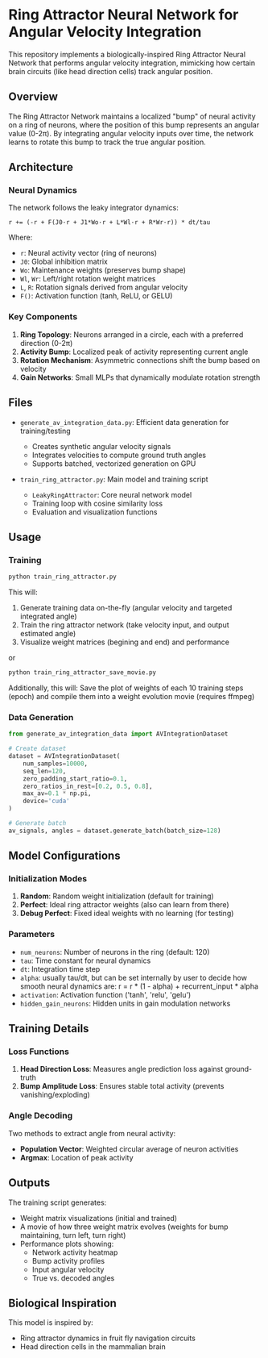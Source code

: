 # Ring Attractor Neural Network for Angular Velocity Integration

This repository implements a biologically-inspired Ring Attractor Neural Network that performs angular velocity integration, mimicking how certain brain circuits (like head direction cells) track angular position.

## Overview

The Ring Attractor Network maintains a localized "bump" of neural activity on a ring of neurons, where the position of this bump represents an angular value (0-2π). By integrating angular velocity inputs over time, the network learns to rotate this bump to track the true angular position.

## Architecture

### Neural Dynamics

The network follows the leaky integrator dynamics:

```
r += (-r + F(J0·r + J1*Wo·r + L*Wl·r + R*Wr·r)) * dt/tau
```

Where:
- `r`: Neural activity vector (ring of neurons)
- `J0`: Global inhibition matrix
- `Wo`: Maintenance weights (preserves bump shape)
- `Wl`, `Wr`: Left/right rotation weight matrices
- `L`, `R`: Rotation signals derived from angular velocity
- `F()`: Activation function (tanh, ReLU, or GELU)

### Key Components

1. **Ring Topology**: Neurons arranged in a circle, each with a preferred direction (0-2π)
2. **Activity Bump**: Localized peak of activity representing current angle
3. **Rotation Mechanism**: Asymmetric connections shift the bump based on velocity
4. **Gain Networks**: Small MLPs that dynamically modulate rotation strength

## Files

- `generate_av_integration_data.py`: Efficient data generation for training/testing
  - Creates synthetic angular velocity signals
  - Integrates velocities to compute ground truth angles
  - Supports batched, vectorized generation on GPU

- `train_ring_attractor.py`: Main model and training script
  - `LeakyRingAttractor`: Core neural network model
  - Training loop with cosine similarity loss
  - Evaluation and visualization functions

## Usage

### Training

```python
python train_ring_attractor.py
```

This will:
1. Generate training data on-the-fly (angular velocity and targeted integrated angle)
2. Train the ring attractor network (take velocity input, and output estimated angle)
3. Visualize weight matrices (begining and end) and performance

or 

```python
python train_ring_attractor_save_movie.py
```

Additionally, this will:
Save the plot of weights of each 10 training steps (epoch) and compile them into a weight evolution movie (requires ffmpeg)

### Data Generation

```python
from generate_av_integration_data import AVIntegrationDataset

# Create dataset
dataset = AVIntegrationDataset(
    num_samples=10000,
    seq_len=120,
    zero_padding_start_ratio=0.1,
    zero_ratios_in_rest=[0.2, 0.5, 0.8],
    max_av=0.1 * np.pi,
    device='cuda'
)

# Generate batch
av_signals, angles = dataset.generate_batch(batch_size=128)
```

## Model Configurations

### Initialization Modes

1. **Random**: Random weight initialization (default for training)
2. **Perfect**: Ideal ring attractor weights (also can learn from there)
3. **Debug Perfect**: Fixed ideal weights with no learning (for testing)

### Parameters

- `num_neurons`: Number of neurons in the ring (default: 120)
- `tau`: Time constant for neural dynamics
- `dt`: Integration time step
- `alpha`: usually tau/dt, but can be set internally by user to decide how smooth neural dynamics are: r = r * (1 - alpha) + recurrent_input * alpha
- `activation`: Activation function ('tanh', 'relu', 'gelu')
- `hidden_gain_neurons`: Hidden units in gain modulation networks

## Training Details

### Loss Functions

1. **Head Direction Loss**: Measures angle prediction loss against ground-truth
2. **Bump Amplitude Loss**: Ensures stable total activity (prevents vanishing/exploding)

### Angle Decoding

Two methods to extract angle from neural activity:
- **Population Vector**: Weighted circular average of neuron activities
- **Argmax**: Location of peak activity

## Outputs

The training script generates:
- Weight matrix visualizations (initial and trained)
- A movie of how three weight matrix evolves (weights for bump maintaining, turn left, turn right)
- Performance plots showing:
  - Network activity heatmap
  - Bump activity profiles
  - Input angular velocity
  - True vs. decoded angles

## Biological Inspiration

This model is inspired by:
- Ring attractor dynamics in fruit fly navigation circuits
- Head direction cells in the mammalian brain

